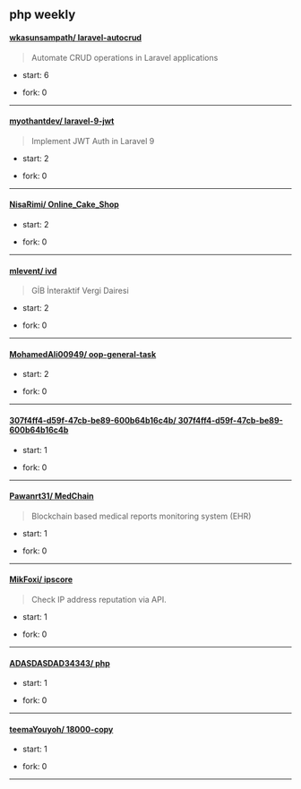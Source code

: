 ## php weekly

#### [wkasunsampath/ laravel-autocrud](https://github.com/wkasunsampath/laravel-autocrud)
>  Automate CRUD operations in Laravel applications
+ start: 6
+ fork: 0
---
#### [myothantdev/ laravel-9-jwt](https://github.com/myothantdev/laravel-9-jwt)
>  Implement JWT Auth in Laravel 9
+ start: 2
+ fork: 0
---
#### [NisaRimi/ Online_Cake_Shop](https://github.com/NisaRimi/Online_Cake_Shop)
>  
+ start: 2
+ fork: 0
---
#### [mlevent/ ivd](https://github.com/mlevent/ivd)
>  GİB İnteraktif Vergi Dairesi
+ start: 2
+ fork: 0
---
#### [MohamedAli00949/ oop-general-task](https://github.com/MohamedAli00949/oop-general-task)
>  
+ start: 2
+ fork: 0
---
#### [307f4ff4-d59f-47cb-be89-600b64b16c4b/ 307f4ff4-d59f-47cb-be89-600b64b16c4b](https://github.com/307f4ff4-d59f-47cb-be89-600b64b16c4b/307f4ff4-d59f-47cb-be89-600b64b16c4b)
>  
+ start: 1
+ fork: 0
---
#### [Pawanrt31/ MedChain](https://github.com/Pawanrt31/MedChain)
>  Blockchain based medical reports monitoring system (EHR)
+ start: 1
+ fork: 0
---
#### [MikFoxi/ ipscore](https://github.com/MikFoxi/ipscore)
>  Check IP address reputation via API.
+ start: 1
+ fork: 0
---
#### [ADASDASDAD34343/ php](https://github.com/ADASDASDAD34343/php)
>  
+ start: 1
+ fork: 0
---
#### [teemaYouyoh/ 18000-copy](https://github.com/teemaYouyoh/18000-copy)
>  
+ start: 1
+ fork: 0
---